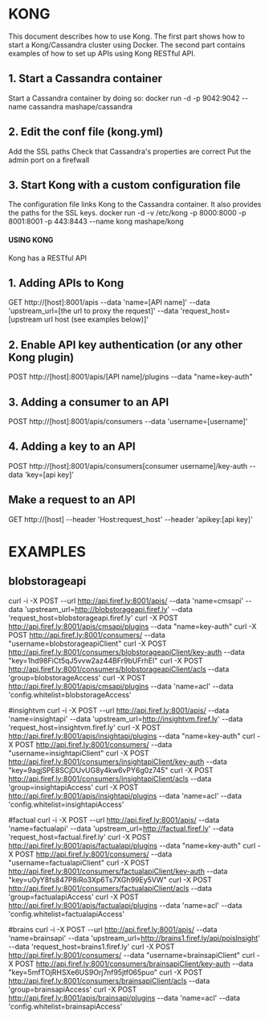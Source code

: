 # KONG
This document describes how to use Kong. The first part shows how to start a Kong/Cassandra cluster using Docker. The second part contains examples of how to set up APIs using Kong RESTful API.

## 1. Start a Cassandra container

Start a Cassandra container by doing so:
docker run -d -p 9042:9042 --name cassandra mashape/cassandra

## 2. Edit the conf file (kong.yml)
Add the SSL paths
Check that Cassandra's properties are correct
Put the admin port on a firefwall

## 3. Start Kong with a custom configuration file
The configuration file links Kong to the Cassandra container. It also provides the paths for the SSL keys.
docker run -d -v /etc/kong -p 8000:8000 -p 8001:8001 -p 443:8443 --name kong mashape/kong

#### USING KONG ####
Kong has a RESTful API

## 1. Adding APIs to Kong
GET http://[host]:8001/apis --data 'name=[API name]' --data 'upstream_url=[the url to proxy the request]' --data 'request_host=[upstream url host (see examples below)]'

## 2. Enable API key authentication (or any other Kong plugin)
POST http://[host]:8001/apis/[API name]/plugins --data "name=key-auth"

## 3. Adding a consumer to an API
POST http://[host]:8001/apis/consumers --data 'username=[username]'

## 4. Adding a key to an API
POST http://[host]:8001/apis/consumers[consumer username]/key-auth --data 'key=[api key]'

## Make a request to an API
GET http://[host] --header 'Host:request_host' --header 'apikey:[api key]'

# EXAMPLES #

## blobstorageapi
curl -i -X POST --url http://api.firef.ly:8001/apis/ --data 'name=cmsapi' --data 'upstream_url=http://blobstorageapi.firef.ly' --data 'request_host=blobstorageapi.firef.ly'
curl -X POST http://api.firef.ly:8001/apis/cmsapi/plugins --data "name=key-auth"
curl -X POST http://api.firef.ly:8001/consumers/ --data "username=blobstorageapiClient"
curl -X POST http://api.firef.ly:8001/consumers/blobstorageapiClient/key-auth --data "key=1hd98FiCt5qJ5vvw2az44BFr9bUFrhEl"
curl -X POST http://api.firef.ly:8001/consumers/blobstorageapiClient/acls --data 'group=blobstorageAccess'
curl -X POST http://api.firef.ly:8001/apis/cmsapi/plugins --data 'name=acl' --data 'config.whitelist=blobstorageAccess'

#insightvm
curl -i -X POST --url http://api.firef.ly:8001/apis/ --data 'name=insightapi' --data 'upstream_url=http://insightvm.firef.ly' --data 'request_host=insightvm.firef.ly'
curl -X POST http://api.firef.ly:8001/apis/insightapi/plugins --data "name=key-auth"
curl -X POST http://api.firef.ly:8001/consumers/ --data "username=insightapiClient"
curl -X POST http://api.firef.ly:8001/consumers/insightapiClient/key-auth --data "key=9agjSPE8SCjDUvUG8y4kw6vPY6g0z745"
curl -X POST http://api.firef.ly:8001/consumers/insightapiClient/acls --data 'group=insightapiAccess'
curl -X POST http://api.firef.ly:8001/apis/insightapi/plugins --data 'name=acl' --data 'config.whitelist=insightapiAccess'

#factual
curl -i -X POST --url http://api.firef.ly:8001/apis/ --data 'name=factualapi' --data 'upstream_url=http://factual.firef.ly' --data 'request_host=factual.firef.ly'
curl -X POST http://api.firef.ly:8001/apis/factualapi/plugins --data "name=key-auth"
curl -X POST http://api.firef.ly:8001/consumers/ --data "username=factualapiClient"
curl -X POST http://api.firef.ly:8001/consumers/factualapiClient/key-auth --data "key=u0yY8fs847P8iRo3Xp6Ts7XGh99Ey5VW"
curl -X POST http://api.firef.ly:8001/consumers/factualapiClient/acls --data 'group=factualapiAccess'
curl -X POST http://api.firef.ly:8001/apis/factualapi/plugins --data 'name=acl' --data 'config.whitelist=factualapiAccess'

#brains
curl -i -X POST --url http://api.firef.ly:8001/apis/ --data 'name=brainsapi' --data 'upstream_url=http://brains1.firef.ly/api/poisInsight' --data 'request_host=brains1.firef.ly'
curl -X POST http://api.firef.ly:8001/consumers/ --data "username=brainsapiClient"
curl -X POST http://api.firef.ly:8001/consumers/brainsapiClient/key-auth --data "key=5mfTOjRHSXe6US9Orj7nf95jtf065puo"
curl -X POST http://api.firef.ly:8001/consumers/brainsapiClient/acls --data 'group=brainsapiAccess'
curl -X POST http://api.firef.ly:8001/apis/brainsapi/plugins --data 'name=acl' --data 'config.whitelist=brainsapiAccess'
